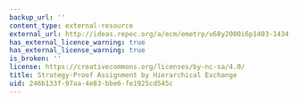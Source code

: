 ```yaml
---
backup_url: ''
content_type: external-resource
external_url: http://ideas.repec.org/a/ecm/emetrp/v68y2000i6p1403-1434.html
has_external_licence_warning: true
has_external_license_warning: true
is_broken: ''
license: https://creativecommons.org/licenses/by-nc-sa/4.0/
title: Strategy-Proof Assignment by Hierarchical Exchange
uid: 246b133f-97aa-4e83-bbe6-fe1925cd545c
---
```

